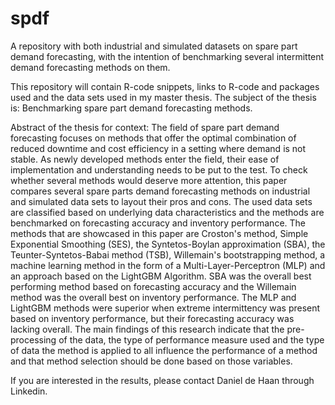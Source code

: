 # spdf
A repository with both industrial and simulated datasets on spare part demand forecasting, with the intention of benchmarking several intermittent demand forecasting methods on them.

This repository will contain R-code snippets, links to R-code and packages used and the data sets used in my master thesis.
The subject of the thesis is: Benchmarking spare part demand forecasting methods.

Abstract of the thesis for context:
The field of spare part demand forecasting focuses on methods that offer the optimal combination of reduced downtime and cost efficiency in a setting where demand is not stable. As newly developed methods enter the field, their ease of implementation and understanding needs to be put to the test. To check whether several methods would deserve more attention, this paper compares several spare parts demand forecasting methods on industrial and simulated data sets to layout their pros and cons. The used data sets are classified based on underlying data characteristics and the methods are benchmarked on forecasting accuracy and inventory performance. The methods that are showcased in this paper are Croston's method, Simple Exponential Smoothing (SES), the Syntetos-Boylan approximation (SBA), the Teunter-Syntetos-Babai method (TSB), Willemain's bootstrapping method, a machine learning method in the form of a Multi-Layer-Perceptron (MLP) and an approach based on the LightGBM Algorithm. SBA was the overall best performing method based on forecasting accuracy and the Willemain method was the overall best on inventory performance. The MLP and LightGBM methods were superior when extreme intermittency was present based on inventory performance, but their forecasting accuracy was lacking overall. The main findings of this research indicate that the pre-processing of the data, the type of performance measure used and the type of data the method is applied to all influence the performance of a method and that method selection should be done based on those variables. 

If you are interested in the results, please contact Daniel de Haan through Linkedin.
